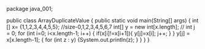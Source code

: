  package java_001;

public class ArrayDuplicateValue {
	public static void main(String[] args) {
		int [] x= {1,1,2,3,4,4,5,5}; //size-0,1,2,3,4,5,6,7
		int[] y = new int[x.length]; //
		int j = 0;
		for (int i=0; i<x.length-1; i++) {
		if(x[i]!=x[i+1]){
		y[j]=x[i];
		j++;
		}
		}
		y[j] = x[x.length-1];
		{
	for (int z : y) {System.out.println(z);
		}
		}
	}
	}
